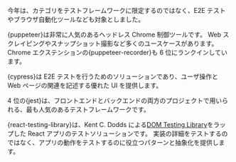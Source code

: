 今年は、カテゴリをテストフレームワークに限定するのではなく、E2E テストやブラウザ自動化ツールなども対象としました。

{puppeteer}は非常に人気のあるヘッドレス Chrome 制御ツールです。
Web スクレイピングやスナップショット撮影など多くのユースケースがあります。
Chrome エクステンションの{puppeteer-recorder}も 6 位にランクインしています。

{cypress}は E2E テストを行うためのソリューションであり、ユーザ操作と Web ページの関連を記述する優れた UI を提供します。

4 位の{jest}は、フロントエンドとバックエンドの両方のプロジェクトで用いられる、最も人気のあるテストフレームワークです。

{react-testing-library}は、Kent C. Dodds による[DOM Testing Library](https://github.com/testing-library/dom-testing-library)をラップした React アプリのテストソリューションです。
実装の詳細をテストするのではなく、アプリの動作をテストするのに役立つパターンと抽象化を提供します。
